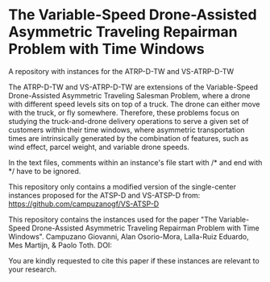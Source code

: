 # The Variable-Speed Drone-Assisted Asymmetric Traveling Repairman Problem with Time Windows

A repository with instances for the ATRP-D-TW and VS-ATRP-D-TW

The ATRP-D-TW and VS-ATRP-D-TW are extensions of the Variable-Speed Drone-Assisted Asymmetric Traveling Salesman Problem, where a drone with different speed levels sits on top of a truck. The drone can either move with the truck, or fly somewhere. Therefore, these problems focus on studying the truck-and-drone delivery operations to serve a given set of customers within their time windows, where asymmetric transportation times are intrinsically generated by the combination of features, such as wind effect, parcel weight, and variable drone speeds.

In the text files, comments within an instance's file start with /* and end with */ have to be ignored.

This repository only contains a modified version of the single-center instances proposed for the ATSP-D and VS-ATSP-D from: https://github.com/campuzanogf/VS-ATSP-D

This repository contains the instances used for the paper "The Variable-Speed Drone-Assisted Asymmetric Traveling Repairman Problem with Time Windows". Campuzano Giovanni, Alan Osorio-Mora, Lalla-Ruiz Eduardo, Mes Martijn, & Paolo Toth. DOI:

You are kindly requested to cite this paper if these instances are relevant to your research.
